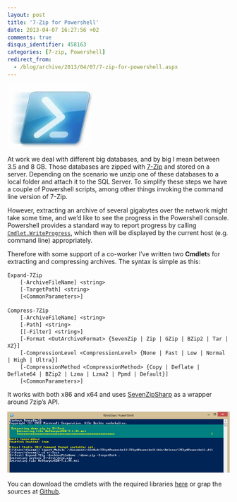 ```yaml
---
layout: post
title: '7-Zip for Powershell'
date: 2013-04-07 16:27:56 +02
comments: true
disqus_identifier: 458163
categories: [7-zip, Powershell]
redirect_from:
  - /blog/archive/2013/04/07/7-zip-for-powershell.aspx
---
```


![powershell\_logo](/files/archive/powershell_logo.jpg "powershell_logo")

At work we deal with different big databases, and by big I mean between 3.5 and 8 GB. Those databases are zipped with [7-Zip](http://7-zip.org/) and stored on a server. Depending on the scenario we unzip one of these databases to a local folder and attach it to the SQL Server. To simplify these steps we have a couple of Powershell scripts, among other things invoking the command line version of 7-Zip.

However, extracting an archive of several gigabytes over the network might take some time, and we’d like to see the progress in the Powershell console. Powershell provides a standard way to report progress by calling [`Cmdlet.WriteProgress`](http://msdn.microsoft.com/en-us/library/system.management.automation.cmdlet.writeprogress(v=vs.85).aspx), which then will be displayed by the current host (e.g. command line) appropriately.

Therefore with some support of a co-worker I’ve written two **Cmdlet**s for extracting and compressing archives. The syntax is simple as this:

    Expand-7Zip
        [-ArchiveFileName] <string>
        [-TargetPath] <string>
        [<CommonParameters>]

    Compress-7Zip 
        [-ArchiveFileName] <string> 
        [-Path] <string>
        [[-Filter] <string>]
        [-Format <OutArchiveFormat> {SevenZip | Zip | GZip | BZip2 | Tar | XZ}]
        [-CompressionLevel <CompressionLevel> {None | Fast | Low | Normal | High | Ultra}]
        [-CompressionMethod <CompressionMethod> {Copy | Deflate | Deflate64 | BZip2 | Lzma | Lzma2 | Ppmd | Default}]
        [<CommonParameters>]

It works with both x86 and x64 and uses [SevenZipSharp](https://sevenzipsharp.codeplex.com/) as a wrapper around 7zip’s API.

![7zip4powershell](/files/archive/7zip4powershell.png "7zip4powershell")

You can download the cmdlets with the required libraries [here](/files/archive/7Zip4Powershell.zip) or grap the sources at [Github](https://github.com/thoemmi/7Zip4Powershell).

